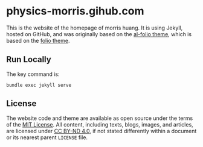 # physics-morris.gihub.com

This is the website of the homepage of morris huang. It is using Jekyll, hosted on GitHub, and was originally based on the [al-folio theme](https://github.com/alshedivat/al-folio), which is based on the [folio theme](https://github.com/bogoli/-folio).

## Run Locally

The key command is:
```
bundle exec jekyll serve
```

## License

The website code and theme are available as open source under the terms of the [MIT License](https://opensource.org/licenses/MIT). All content, including texts, blogs, images, and articles, are licensed under [CC BY-ND 4.0](https://creativecommons.org/licenses/by-nd/4.0/), if not stated differently within a document or its nearest parent `LICENSE` file.